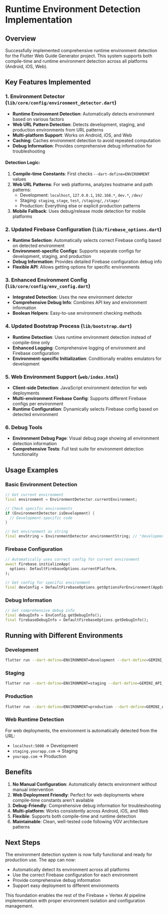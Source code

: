 # Runtime Environment Detection Implementation

## Overview
Successfully implemented comprehensive runtime environment detection for the Flutter Web Guide Generator project. This system supports both compile-time and runtime environment detection across all platforms (Android, iOS, Web).

## Key Features Implemented

### 1. Environment Detector (`lib/core/config/environment_detector.dart`)
- **Runtime Environment Detection**: Automatically detects environment based on various factors
- **Web URL Pattern Detection**: Detects development, staging, and production environments from URL patterns
- **Multi-platform Support**: Works on Android, iOS, and Web
- **Caching**: Caches environment detection to avoid repeated computation
- **Debug Information**: Provides comprehensive debug information for troubleshooting

#### Detection Logic:
1. **Compile-time Constants**: First checks `--dart-define=ENVIRONMENT` values
2. **Web URL Patterns**: For web platforms, analyzes hostname and path patterns:
   - Development: `localhost`, `127.0.0.1`, `192.168.*`, `dev.*`, `/dev/`
   - Staging: `staging`, `stage`, `test`, `/staging/`, `/stage/`
   - Production: Everything else or explicit production patterns
3. **Mobile Fallback**: Uses debug/release mode detection for mobile platforms

### 2. Updated Firebase Configuration (`lib/firebase_options.dart`)
- **Runtime Selection**: Automatically selects correct Firebase config based on detected environment
- **Environment-specific Configs**: Supports separate configs for development, staging, and production
- **Debug Information**: Provides detailed Firebase configuration debug info
- **Flexible API**: Allows getting options for specific environments

### 3. Enhanced Environment Config (`lib/core/config/env_config.dart`)
- **Integrated Detection**: Uses the new environment detector
- **Comprehensive Debug Info**: Combines API key and environment information
- **Boolean Helpers**: Easy-to-use environment checking methods

### 4. Updated Bootstrap Process (`lib/bootstrap.dart`)
- **Runtime Detection**: Uses runtime environment detection instead of compile-time only
- **Enhanced Logging**: Comprehensive logging of environment and Firebase configuration
- **Environment-specific Initialization**: Conditionally enables emulators for development

### 5. Web Environment Support (`web/index.html`)
- **Client-side Detection**: JavaScript environment detection for web deployments
- **Multi-environment Firebase Config**: Supports different Firebase configs per environment
- **Runtime Configuration**: Dynamically selects Firebase config based on detected environment

### 6. Debug Tools
- **Environment Debug Page**: Visual debug page showing all environment detection information
- **Comprehensive Tests**: Full test suite for environment detection functionality

## Usage Examples

### Basic Environment Detection
```dart
// Get current environment
final environment = EnvironmentDetector.currentEnvironment;

// Check specific environments
if (EnvironmentDetector.isDevelopment) {
  // Development-specific code
}

// Get environment as string
final envString = EnvironmentDetector.environmentString; // "development", "staging", or "production"
```

### Firebase Configuration
```dart
// Automatically uses correct config for current environment
await Firebase.initializeApp(
  options: DefaultFirebaseOptions.currentPlatform,
);

// Get config for specific environment
final devConfig = DefaultFirebaseOptions.getOptionsForEnvironment(AppEnvironment.development);
```

### Debug Information
```dart
// Get comprehensive debug info
final debugInfo = EnvConfig.getDebugInfo();
final firebaseDebugInfo = DefaultFirebaseOptions.getDebugInfo();
```

## Running with Different Environments

### Development
```bash
flutter run --dart-define=ENVIRONMENT=development --dart-define=GEMINI_API_KEY=your_key
```

### Staging
```bash
flutter run --dart-define=ENVIRONMENT=staging --dart-define=GEMINI_API_KEY=your_key
```

### Production
```bash
flutter run --dart-define=ENVIRONMENT=production --dart-define=GEMINI_API_KEY=your_key
```

### Web Runtime Detection
For web deployments, the environment is automatically detected from the URL:
- `localhost:5000` → Development
- `staging.yourapp.com` → Staging  
- `yourapp.com` → Production

## Benefits

1. **No Manual Configuration**: Automatically detects environment without manual intervention
2. **Web Deployment Friendly**: Perfect for web deployments where compile-time constants aren't available
3. **Debug-Friendly**: Comprehensive debug information for troubleshooting
4. **Multi-platform**: Works consistently across Android, iOS, and Web
5. **Flexible**: Supports both compile-time and runtime detection
6. **Maintainable**: Clean, well-tested code following VGV architecture patterns

## Next Steps

The environment detection system is now fully functional and ready for production use. The app can now:
- Automatically detect its environment across all platforms
- Use the correct Firebase configuration for each environment
- Provide comprehensive debug information
- Support easy deployment to different environments

This foundation enables the rest of the Firebase + Vertex AI pipeline implementation with proper environment isolation and configuration management.
